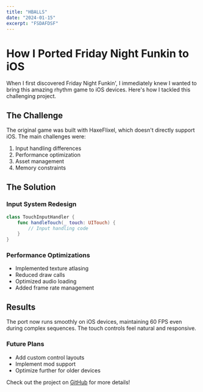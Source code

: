 ```yaml
---
title: "HBALLS"
date: "2024-01-15"
excerpt: "FSDAFDSF"
---
```


# How I Ported Friday Night Funkin to iOS

When I first discovered Friday Night Funkin', I immediately knew I wanted to bring this amazing rhythm game to iOS devices. Here's how I tackled this challenging project.

## The Challenge

The original game was built with HaxeFlixel, which doesn't directly support iOS. The main challenges were:

1. Input handling differences
2. Performance optimization
3. Asset management
4. Memory constraints

## The Solution

### Input System Redesign

```swift
class TouchInputHandler {
    func handleTouch(_ touch: UITouch) {
        // Input handling code
    }
}
```

### Performance Optimizations

- Implemented texture atlasing
- Reduced draw calls
- Optimized audio loading
- Added frame rate management

## Results

The port now runs smoothly on iOS devices, maintaining 60 FPS even during complex sequences. The touch controls feel natural and responsive.

### Future Plans

- Add custom control layouts
- Implement mod support
- Optimize further for older devices

Check out the project on [GitHub](https://github.com/hadobedo/FunkinIOS) for more details!
